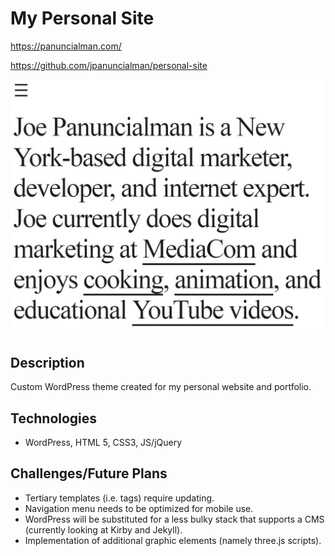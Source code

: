 # My Personal Site

https://panuncialman.com/

https://github.com/jpanuncialman/personal-site


![](/personalsite.jpg)


## Description

Custom WordPress theme created for my personal website and portfolio.


## Technologies

- WordPress, HTML 5, CSS3, JS/jQuery


## Challenges/Future Plans
- Tertiary templates (i.e. tags) require updating.
- Navigation menu needs to be optimized for mobile use.
- WordPress will be substituted for a less bulky stack that supports a CMS (currently looking at Kirby and Jekyll).
- Implementation of additional graphic elements (namely three.js scripts).






